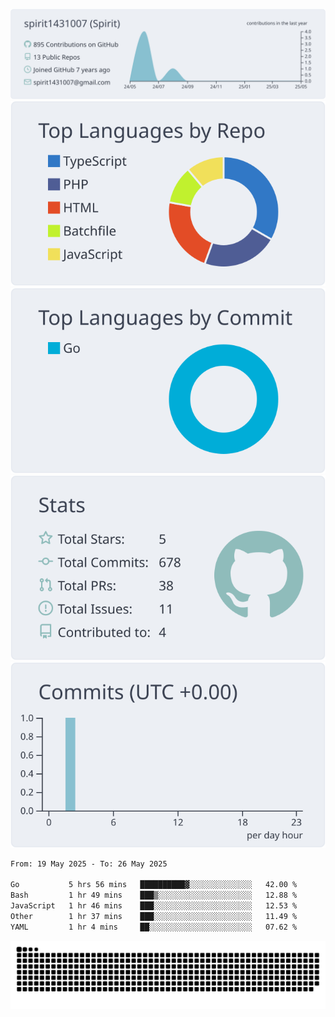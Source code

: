 [![](https://raw.githubusercontent.com/spirit1431007/spirit1431007/master/profile-summary-card-output/nord_bright/0-profile-details.svg)](https://git.io/spiritx)
[![](https://raw.githubusercontent.com/spirit1431007/spirit1431007/master/profile-summary-card-output/nord_bright/1-repos-per-language.svg)](https://git.io/spiritx) [![](https://raw.githubusercontent.com/spirit1431007/spirit1431007/master/profile-summary-card-output/nord_bright/2-most-commit-language.svg)](https://git.io/spiritx)
[![](https://raw.githubusercontent.com/spirit1431007/spirit1431007/master/profile-summary-card-output/nord_bright/3-stats.svg)](https://git.io/spiritx) [![](https://raw.githubusercontent.com/spirit1431007/spirit1431007/master/profile-summary-card-output/nord_bright/4-productive-time.svg)](https://git.io/spiritx)

<!--START_SECTION:waka-->

```txt
From: 19 May 2025 - To: 26 May 2025

Go           5 hrs 56 mins   ██████████▓░░░░░░░░░░░░░░   42.00 %
Bash         1 hr 49 mins    ███▒░░░░░░░░░░░░░░░░░░░░░   12.88 %
JavaScript   1 hr 46 mins    ███░░░░░░░░░░░░░░░░░░░░░░   12.53 %
Other        1 hr 37 mins    ███░░░░░░░░░░░░░░░░░░░░░░   11.49 %
YAML         1 hr 4 mins     ██░░░░░░░░░░░░░░░░░░░░░░░   07.62 %
```

<!--END_SECTION:waka-->

![contribution](https://github.com/spirit1431007/spirit1431007/blob/output/github-contribution-grid-snake.svg)
